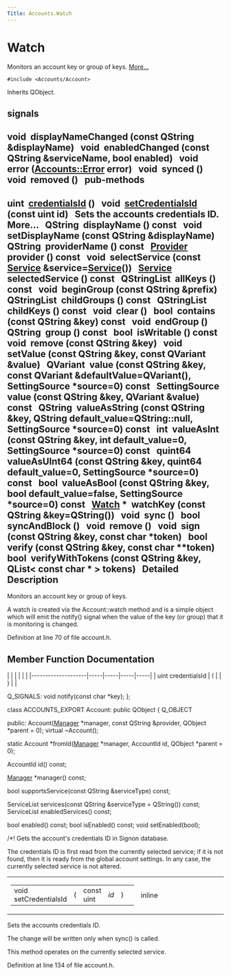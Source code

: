 ```yaml
---
Title: Accounts.Watch
---
```

        
Watch
=====

Monitors an account key or group of keys. [More...](../../sdk-15.04.1/Accounts.Watch.md#details)

`#include <Accounts/Account>`

Inherits QObject.

signals
----------------------------------

void 
**displayNameChanged** (const QString &displayName)
 
void 
**enabledChanged** (const QString &serviceName, bool enabled)
 
void 
**error** (<a href="../sdk-15.04.1/Accounts.Error.md">Accounts::Error</a> error)
 
void 
**synced** ()
 
void 
**removed** ()
 
pub-methods
------------------------------------------------------

uint 
<a href="../sdk-15.04.1/Accounts.Watch.md#a483d9a1edcbc46d7070eb70ae23b5989">credentialsId</a> ()
 
void 
<a href="../sdk-15.04.1/Accounts.Watch.md#a54a9de969058292a257d9d692785ca63">setCredentialsId</a> (const uint id)
 
Sets the accounts credentials ID. More...
 
QString 
**displayName** () const
 
void 
**setDisplayName** (const QString &displayName)
 
QString 
**providerName** () const
 
<a href="../sdk-15.04.1/Accounts.Provider.md">Provider</a> 
**provider** () const
 
void 
**selectService** (const <a href="../sdk-15.04.1/Accounts.Service.md">Service</a> &service=<a href="../sdk-15.04.1/Accounts.Service.md">Service</a>())
 
<a href="../sdk-15.04.1/Accounts.Service.md">Service</a> 
**selectedService** () const
 
QStringList 
**allKeys** () const
 
void 
**beginGroup** (const QString &prefix)
 
QStringList 
**childGroups** () const
 
QStringList 
**childKeys** () const
 
void 
**clear** ()
 
bool 
**contains** (const QString &key) const
 
void 
**endGroup** ()
 
QString 
**group** () const
 
bool 
**isWritable** () const
 
void 
**remove** (const QString &key)
 
void 
**setValue** (const QString &key, const QVariant &value)
 
QVariant 
**value** (const QString &key, const QVariant &defaultValue=QVariant(), SettingSource \*source=0) const
 
SettingSource 
**value** (const QString &key, QVariant &value) const
 
QString 
**valueAsString** (const QString &key, QString default\_value=QString::null, SettingSource \*source=0) const
 
int 
**valueAsInt** (const QString &key, int default\_value=0, SettingSource \*source=0) const
 
quint64 
**valueAsUInt64** (const QString &key, quint64 default\_value=0, SettingSource \*source=0) const
 
bool 
**valueAsBool** (const QString &key, bool default\_value=false, SettingSource \*source=0) const
 
<a href="../sdk-15.04.1/Accounts.Watch.md">Watch</a> \* 
**watchKey** (const QString &key=QString())
 
void 
**sync** ()
 
bool 
**syncAndBlock** ()
 
void 
**remove** ()
 
void 
**sign** (const QString &key, const char \*token)
 
bool 
**verify** (const QString &key, const char \*\*token)
 
bool 
**verifyWithTokens** (const QString &key, QList&lt; const char \* &gt; tokens)
 
<span id="details"></span>
Detailed Description
--------------------

Monitors an account key or group of keys.

A watch is created via the Account::watch method and is a simple object which will emit the notify() signal when the value of the key (or group) that it is monitoring is changed.

Definition at line 70 of file account.h.

Member Function Documentation
-----------------------------

<span id="a483d9a1edcbc46d7070eb70ae23b5989" class="anchor"></span>
|                    |     |     |     |     |
|--------------------|-----|-----|-----|-----|
| uint credentialsId | (   |     | )   |     |

Q\_SIGNALS: void notify(const char \*key); };

class ACCOUNTS\_EXPORT Account: public QObject { Q\_OBJECT

public: Account(<a href="../sdk-15.04.1/Accounts.Manager.md" title="Manager of accounts, services and providers. ">Manager</a> \*manager, const QString &provider, QObject \*parent = 0); virtual ~Account();

static Account \*fromId(<a href="../sdk-15.04.1/Accounts.Manager.md" title="Manager of accounts, services and providers. ">Manager</a> \*manager, AccountId id, QObject \*parent = 0);

AccountId id() const;

<a href="../sdk-15.04.1/Accounts.Manager.md" title="Manager of accounts, services and providers. ">Manager</a> \*manager() const;

bool supportsService(const QString &serviceType) const;

ServiceList services(const QString &serviceType = QString()) const; ServiceList enabledServices() const;

bool enabled() const; bool isEnabled() const; void setEnabled(bool);

/\*! Gets the account's credentials ID in Signon database.

The credentials ID is first read from the currently selected service; if it is not found, then it is ready from the global account settings. In any case, the currently selected service is not altered.

<span id="a54a9de969058292a257d9d692785ca63" class="anchor"></span>
<table>
<colgroup>
<col width="50%" />
<col width="50%" />
</colgroup>
<tbody>
<tr class="odd">
<td><table>
<tbody>
<tr class="odd">
<td>void setCredentialsId</td>
<td>(</td>
<td>const uint </td>
<td><em>id</em></td>
<td>)</td>
<td></td>
</tr>
</tbody>
</table></td>
<td><span class="mlabels"><span class="mlabel">inline</span></span></td>
</tr>
</tbody>
</table>

Sets the accounts credentials ID.

The change will be written only when sync() is called.

This method operates on the currently selected service.

Definition at line 134 of file account.h.

